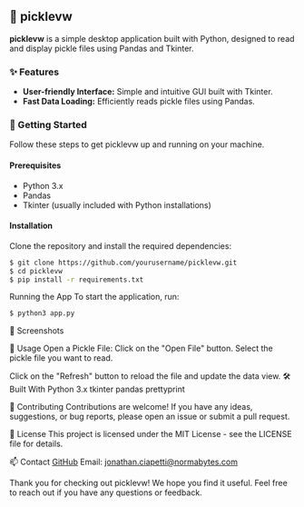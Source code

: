 ## 🥒 picklevw

**picklevw** is a simple desktop application built with Python, designed to read and display pickle files using Pandas and Tkinter.

### ✨ Features

- **User-friendly Interface:** Simple and intuitive GUI built with Tkinter.
- **Fast Data Loading:** Efficiently reads pickle files using Pandas.

### 🚀 Getting Started

Follow these steps to get picklevw up and running on your machine.

#### Prerequisites

- Python 3.x
- Pandas
- Tkinter (usually included with Python installations)

#### Installation

Clone the repository and install the required dependencies:

```bash
$ git clone https://github.com/yourusername/picklevw.git
$ cd picklevw
$ pip install -r requirements.txt
```
Running the App
To start the application, run:

```bash
$ python3 app.py
```

📸 Screenshots

📖 Usage
Open a Pickle File:
Click on the "Open File" button.
Select the pickle file you want to read.


Click on the "Refresh" button to reload the file and update the data view.
🛠️ Built With
Python 3.x
tkinter
pandas
prettyprint

🤝 Contributing
Contributions are welcome! If you have any ideas, suggestions, or bug reports, please open an issue or submit a pull request.


📜 License
This project is licensed under the MIT License - see the LICENSE file for details.

📫 Contact
[GitHub](https://github.com/jonathanciapetti)
Email: [jonathan.ciapetti@normabytes.com](mailto:jonathan.ciapetti@normabytes.com)

Thank you for checking out picklevw! We hope you find it useful. Feel free to reach out if you have any questions or feedback.

